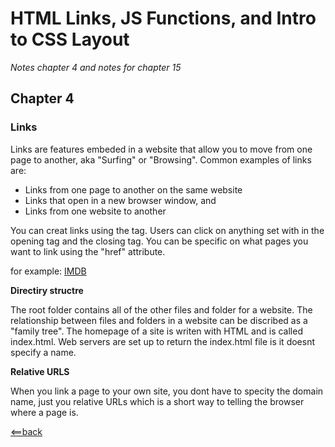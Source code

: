 # HTML Links, JS Functions, and Intro to CSS Layout

*Notes chapter 4 and notes for chapter 15*

## Chapter 4

### Links

Links are features embeded in a website that allow you to move from one page to another, aka "Surfing" or "Browsing".
Common examples of links are:
- Links from one page to another on the same website
- Links that open in a new browser window, and
- Links from one website to another

You can creat links using the <a> tag. Users can click on anything set with in the opening <a> tag and the closing </a> tag. You can
be specific on what pages you want to link using the "href" attribute.
  
for example: <a href="http://imdb.com">IMDB</a>

**Directiry structre**

The root folder contains all of the other files and folder for a website. The relationship between files and folders in a website can be discribed as a "family tree". The homepage of a site is writen with HTML and is called index.html. Web servers are set up to return the index.html file is it doesnt specify a name.

**Relative URLS**

When you link a page to your own site, you dont have to specity the domain name, just you relative URLs which is a short way to telling the browser where a page is.




[<==back](README.md)
